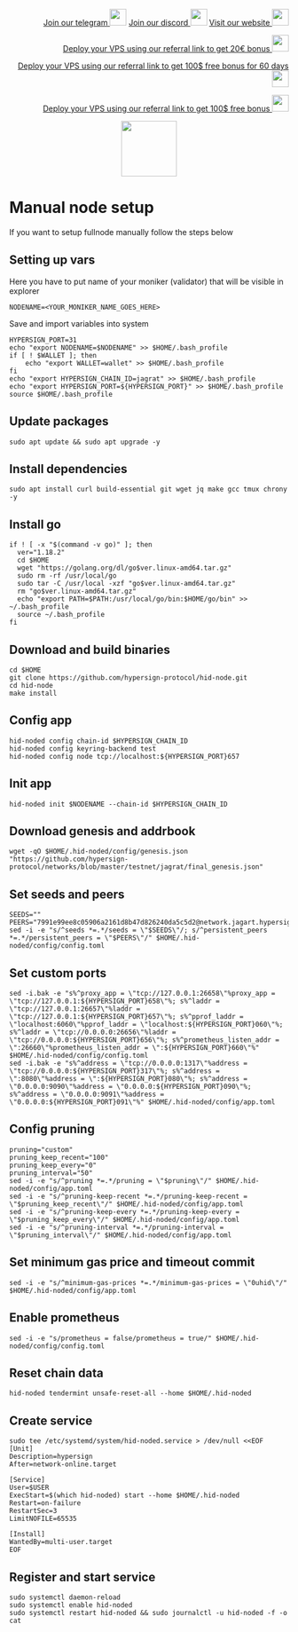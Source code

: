 <p style="font-size:14px" align="right">
<a href="https://t.me/kjnotes" target="_blank">Join our telegram <img src="https://user-images.githubusercontent.com/50621007/183283867-56b4d69f-bc6e-4939-b00a-72aa019d1aea.png" width="30"/></a>
<a href="https://discord.gg/JqQNcwff2e" target="_blank">Join our discord <img src="https://user-images.githubusercontent.com/50621007/176236430-53b0f4de-41ff-41f7-92a1-4233890a90c8.png" width="30"/></a>
<a href="https://kjnodes.com/" target="_blank">Visit our website <img src="https://user-images.githubusercontent.com/50621007/168689709-7e537ca6-b6b8-4adc-9bd0-186ea4ea4aed.png" width="30"/></a>
</p>

<p style="font-size:14px" align="right">
<a href="https://hetzner.cloud/?ref=y8pQKS2nNy7i" target="_blank">Deploy your VPS using our referral link to get 20€ bonus <img src="https://user-images.githubusercontent.com/50621007/174612278-11716b2a-d662-487e-8085-3686278dd869.png" width="30"/></a>
</p>
<p style="font-size:14px" align="right">
<a href="https://m.do.co/c/17b61545ca3a" target="_blank">Deploy your VPS using our referral link to get 100$ free bonus for 60 days <img src="https://user-images.githubusercontent.com/50621007/183284313-adf81164-6db4-4284-9ea0-bcb841936350.png" width="30"/></a>
</p>
<p style="font-size:14px" align="right">
<a href="https://www.vultr.com/?ref=7418642" target="_blank">Deploy your VPS using our referral link to get 100$ free bonus <img src="https://user-images.githubusercontent.com/50621007/183284971-86057dc2-2009-4d40-a1d4-f0901637033a.png" width="30"/></a>
</p>

<p align="center">
  <img height="100" height="auto" src="https://user-images.githubusercontent.com/50621007/189590189-369a8e4d-97a6-4c1e-97cc-6a9586c3697e.png">
</p>

# Manual node setup
If you want to setup fullnode manually follow the steps below

## Setting up vars
Here you have to put name of your moniker (validator) that will be visible in explorer
```
NODENAME=<YOUR_MONIKER_NAME_GOES_HERE>
```

Save and import variables into system
```
HYPERSIGN_PORT=31
echo "export NODENAME=$NODENAME" >> $HOME/.bash_profile
if [ ! $WALLET ]; then
	echo "export WALLET=wallet" >> $HOME/.bash_profile
fi
echo "export HYPERSIGN_CHAIN_ID=jagrat" >> $HOME/.bash_profile
echo "export HYPERSIGN_PORT=${HYPERSIGN_PORT}" >> $HOME/.bash_profile
source $HOME/.bash_profile
```

## Update packages
```
sudo apt update && sudo apt upgrade -y
```

## Install dependencies
```
sudo apt install curl build-essential git wget jq make gcc tmux chrony -y
```

## Install go
```
if ! [ -x "$(command -v go)" ]; then
  ver="1.18.2"
  cd $HOME
  wget "https://golang.org/dl/go$ver.linux-amd64.tar.gz"
  sudo rm -rf /usr/local/go
  sudo tar -C /usr/local -xzf "go$ver.linux-amd64.tar.gz"
  rm "go$ver.linux-amd64.tar.gz"
  echo "export PATH=$PATH:/usr/local/go/bin:$HOME/go/bin" >> ~/.bash_profile
  source ~/.bash_profile
fi
```

## Download and build binaries
```
cd $HOME
git clone https://github.com/hypersign-protocol/hid-node.git
cd hid-node
make install
```

## Config app
```
hid-noded config chain-id $HYPERSIGN_CHAIN_ID
hid-noded config keyring-backend test
hid-noded config node tcp://localhost:${HYPERSIGN_PORT}657
```

## Init app
```
hid-noded init $NODENAME --chain-id $HYPERSIGN_CHAIN_ID
```

## Download genesis and addrbook
```
wget -qO $HOME/.hid-noded/config/genesis.json "https://github.com/hypersign-protocol/networks/blob/master/testnet/jagrat/final_genesis.json"
```

## Set seeds and peers
```
SEEDS=""
PEERS="7991e99ee8c05906a2161d8b47d826240da5c5d2@network.jagart.hypersign.id:26656,4625d4f9aa5034579134bdd551b6b54ee2b48c6a@network.jagart.hypersign.id:26656,85d140e4c211992d50285d93ba4cadc7d89410b5@38.242.206.64:26656,20e40949206d9d991274bfa388af4f77b7da0de1@176.100.3.29:26656,5cd888a5c37474ca778277cfd9dee7d24fe96094@95.217.214.107:26656,e0fe2fd7aa53edabf4978d96928d4d754d2140b0@23.88.55.152:26656,82fe77bca592a1dbcf747ad7f76847495bb4923e@65.108.151.238:26657,71043088812f947facd25b4f93c4eca73bc922f6@65.109.28.219:10956,cccc44f39832eaa9ae345fa92e47b553517765aa@207.180.197.147:26656,af22e60521ee775cad6ac83b4104783407df3fc2@172.104.184.55:26656,9aac6b663fa75bc1e50ad74aa8efa929e31fd3e4@178.250.242.94:26656,84408be4e3f13dcd976568d6370e1c50e9eb614d@185.252.232.110:46656,b0206e6ccd3ed9bfbb0feb9401faf27559742dc8@5.161.55.130:26656,776785ba52f350e10c0eaba22731e0891edb07fc@154.12.236.152:26656,c395620698af314d68a62df4217f5fd1aacad696@65.21.129.95:46636,d5f7dfff307cefb8e960000caf53b92dd9c58a1d@65.109.28.177:29227,14996170d73843813be594a03eb9690b95ea71bd@13.76.157.155:26656,6f95b7db6a293887dcd4b11137cd824f48c43f50@165.22.197.119:26657,77fbcaef349a10d628aac7f0832d450d4f869bdf@195.201.123.105:26656,5daa030db81056a177ac0b9d9aa0cdcaaef4e4c9@103.25.200.231:26656,69e7ff3d6bc66e3f1e5f1d0794643be4ace556fc@65.109.49.111:26456,ed12770cba24bfc5ea73d470115067bde00d8291@198.244.159.55:26656,2bd6f4bfb15c56cb1f179f9d921b37772dcfb9fa@5.161.154.109:36656,3990d5a402ca8f9e53441b02e22f4558c5c85fc5@65.108.44.149:27756,2128694e7da76a731b24d8bc059227748f0bc38d@144.91.100.18:26657,7bd5ca4aebb21d664939295c306ad6aef70b5604@95.161.27.57:26656,1dae68f061204fe2c10e9476239c0333258889e7@65.109.31.114:2460,ad06dd3131caea14bcbe809b5dc58c885859538e@38.242.216.207:26656,9f5079901be228be2a8686b4f17376441853ef26@65.108.52.192:56656,5b6356defbfc7227035698d6af7d686d3981a0eb@5.161.99.136:26656,bd8d56f381cde164db541a5764c6bf8f484fcf18@51.250.106.108:26656,70f00c612c1d681a04244749a56f3a35e9be1420@65.108.194.40:28765,839e1ee14102cc2a8c6616ab1a4cc96862cfccc3@95.217.131.157:26656,80a0eb37a75fbe0a66baa4c18a167ccaa7440a2c@95.216.156.201:26657,d5080fcee1b12910eee2ed35460b9046ecfd5dc3@139.162.235.100:26926,e32d544f129ae096dbc9f123de7f7af32ebf2ace@65.108.103.184:26656,98625e86ec117d277a58b8c576058189991ae6c0@65.108.206.56:13656,b441c4bfa215e8b46fe058e7a4ce4886d87860e3@132.145.54.94:26656,fd8a8905a404d4169e9a9ed7f4b034079e6a13ab@65.108.77.250:46151,06901d4cb4f0902e27c18ae19d5a67f3506b7d18@45.140.185.6:26656,8e4938aa6561695326f61f432ea2b2a53a428205@95.217.118.96:27161,4a020006964d92bd752bed55a2348828478b7da3@141.95.124.154:26656,1de2abae74a4c5fd7d96d9869ef02187f81498f0@134.209.238.66:26656,ea6ec9ba3f431e47c7baf8b07b5c752f0f1777a3@5.189.176.226:26657,c57cb8c929a73edff5cbad63a90d923edcf96913@34.168.39.191:26656,cf94099349980f9593a3f0362c85fe7c6eda8b14@8.219.48.59:26656,de1f980cc59bdb2457202768d4b4d964d783789e@167.235.21.165:26656,e9bf8e034cfb29658d252f81633ab91e9f28df26@143.198.163.38:26656,91089c0911b59f59fe2ec79fdae017f9beefbbfd@65.108.101.158:26656,af77f61922251db5860c98092246089cb4104865@109.74.200.157:26657,f3eaab835c004c3bc7119097de649cf35a14b48d@45.88.106.199:45656,33fd6e5062baedde026514357b6865f1fbc74c4f@185.144.99.15:26656,ac25bdc230944cc20f03913a8dae881c9b5f9c18@3.239.45.125:26656,55e8a3bc20328c23422e93d875db6dfd6d0adbf2@95.217.207.236:26656,789ca5ed1ee43c4fbf1258d1ec62edea5855dd50@20.42.111.34:26656,15d2f1bc2bfaa143388465ea115c59e5ce6e77dc@65.109.39.223:26656,7379f212d15f6256cf3cc452a6e50b787eccc8ec@161.97.102.31:26656"
sed -i -e "s/^seeds *=.*/seeds = \"$SEEDS\"/; s/^persistent_peers *=.*/persistent_peers = \"$PEERS\"/" $HOME/.hid-noded/config/config.toml
```

## Set custom ports
```
sed -i.bak -e "s%^proxy_app = \"tcp://127.0.0.1:26658\"%proxy_app = \"tcp://127.0.0.1:${HYPERSIGN_PORT}658\"%; s%^laddr = \"tcp://127.0.0.1:26657\"%laddr = \"tcp://127.0.0.1:${HYPERSIGN_PORT}657\"%; s%^pprof_laddr = \"localhost:6060\"%pprof_laddr = \"localhost:${HYPERSIGN_PORT}060\"%; s%^laddr = \"tcp://0.0.0.0:26656\"%laddr = \"tcp://0.0.0.0:${HYPERSIGN_PORT}656\"%; s%^prometheus_listen_addr = \":26660\"%prometheus_listen_addr = \":${HYPERSIGN_PORT}660\"%" $HOME/.hid-noded/config/config.toml
sed -i.bak -e "s%^address = \"tcp://0.0.0.0:1317\"%address = \"tcp://0.0.0.0:${HYPERSIGN_PORT}317\"%; s%^address = \":8080\"%address = \":${HYPERSIGN_PORT}080\"%; s%^address = \"0.0.0.0:9090\"%address = \"0.0.0.0:${HYPERSIGN_PORT}090\"%; s%^address = \"0.0.0.0:9091\"%address = \"0.0.0.0:${HYPERSIGN_PORT}091\"%" $HOME/.hid-noded/config/app.toml
```

## Config pruning
```
pruning="custom"
pruning_keep_recent="100"
pruning_keep_every="0"
pruning_interval="50"
sed -i -e "s/^pruning *=.*/pruning = \"$pruning\"/" $HOME/.hid-noded/config/app.toml
sed -i -e "s/^pruning-keep-recent *=.*/pruning-keep-recent = \"$pruning_keep_recent\"/" $HOME/.hid-noded/config/app.toml
sed -i -e "s/^pruning-keep-every *=.*/pruning-keep-every = \"$pruning_keep_every\"/" $HOME/.hid-noded/config/app.toml
sed -i -e "s/^pruning-interval *=.*/pruning-interval = \"$pruning_interval\"/" $HOME/.hid-noded/config/app.toml
```

## Set minimum gas price and timeout commit
```
sed -i -e "s/^minimum-gas-prices *=.*/minimum-gas-prices = \"0uhid\"/" $HOME/.hid-noded/config/app.toml
```

## Enable prometheus
```
sed -i -e "s/prometheus = false/prometheus = true/" $HOME/.hid-noded/config/config.toml
```

## Reset chain data
```
hid-noded tendermint unsafe-reset-all --home $HOME/.hid-noded
```

## Create service
```
sudo tee /etc/systemd/system/hid-noded.service > /dev/null <<EOF
[Unit]
Description=hypersign
After=network-online.target

[Service]
User=$USER
ExecStart=$(which hid-noded) start --home $HOME/.hid-noded
Restart=on-failure
RestartSec=3
LimitNOFILE=65535

[Install]
WantedBy=multi-user.target
EOF
```

## Register and start service
```
sudo systemctl daemon-reload
sudo systemctl enable hid-noded
sudo systemctl restart hid-noded && sudo journalctl -u hid-noded -f -o cat
```
